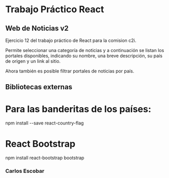 # Trabajo Práctico React
## Web de Noticias v2

Ejercicio 12 del trabajo práctico de React para la comision c2i.

Permite seleccionar una categoría de noticias y a continuación se listan los portales disponibles, indicando su nombre, una breve descripción, su país de origen y un link al sitio.

Ahora también es posible filtrar portales de noticias por país.

## Bibliotecas externas
# Para las banderitas de los países:

npm install --save react-country-flag

# React Bootstrap

npm install react-bootstrap bootstrap


### Carlos Escobar